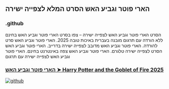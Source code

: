 ## הארי פוטר וגביע האש הסרט המלא לצפייה ישירה

### .github

הסרט הארי פוטר וגביע האש לצפייה ישירה – צפו בסרט הארי פוטר וגביע האש בחינם ללא הורדה עם תרגום מובנה בעברית באיכות טובה 2025. הארי פוטר וגביע האש סרט להורדה. הארי פוטר וגביע האש מדובב לצפייה ישירה בדרייב. הארי פוטר וגביע האש הסרט לצפייה ישירה טלגרם. הארי פוטר וגביע האש צפה באינטרנט בחינם. הארי פוטר וגביע האש לצפייה ישירה עם תרגום

### [הארי פוטר וגביע האש ➤ Harry Potter and the Goblet of Fire 2025](https://watching4khdmovies.blogspot.com/2025/08/harry-potter-he.html)

<a href="https://watching4khdmovies.blogspot.com/2025/08/harry-potter-he.html" rel="nofollow"><img src="https://image.tmdb.org/t/p/w1280/9yVQoU5h1o1eXp5BtQRP5fP12af.jpg" alt="github" data-canonical-src="https://image.tmdb.org/t/p/w1280/9yVQoU5h1o1eXp5BtQRP5fP12af.jpg" style="max-width: 100%;"></a>
